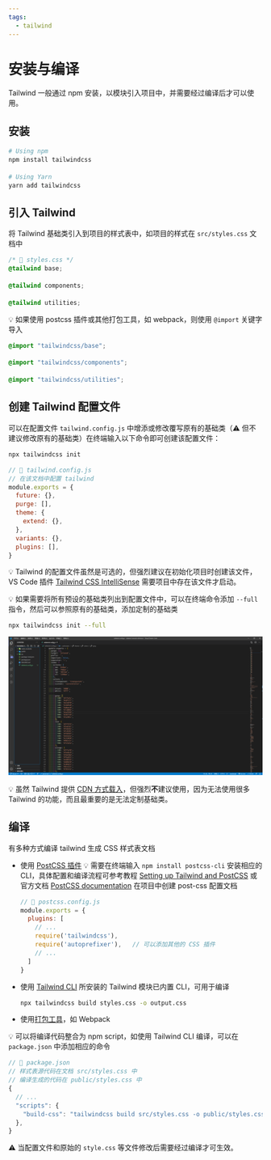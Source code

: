 ```yaml
---
tags:
  - tailwind
---
```


# 安装与编译
Tailwind 一般通过 npm 安装，以模块引入项目中，并需要经过编译后才可以使用。

## 安装
```bash
# Using npm
npm install tailwindcss

# Using Yarn
yarn add tailwindcss
```

## 引入 Tailwind
将 Tailwind 基础类引入到项目的样式表中，如项目的样式在 `src/styles.css` 文档中

```css
/* 📁 styles.css */
@tailwind base;

@tailwind components;

@tailwind utilities;
```

:bulb: 如果使用 postcss 插件或其他打包工具，如 webpack，则使用 `@import` 关键字导入

```css
@import "tailwindcss/base";

@import "tailwindcss/components";

@import "tailwindcss/utilities";
```

## 创建 Tailwind 配置文件
可以在配置文件 `tailwind.config.js` 中增添或修改覆写原有的基础类（:warning: 但不建议修改原有的基础类）在终端输入以下命令即可创建该配置文件：

```bash
npx tailwindcss init
```

```js
// 📁 tailwind.config.js
// 在该文档中配置 tailwind
module.exports = {
  future: {},
  purge: [],
  theme: {
    extend: {},
  },
  variants: {},
  plugins: [],
}
```
:bulb: Tailwind 的配置文件虽然是可选的，但强烈建议在初始化项目时创建该文件，VS Code 插件 [Tailwind CSS IntelliSense](https://marketplace.visualstudio.com/items?itemName=bradlc.vscode-tailwindcss) 需要项目中存在该文件才启动。

:bulb: 如果需要将所有预设的基础类列出到配置文件中，可以在终端命令添加 `--full` 指令，然后可以参照原有的基础类，添加定制的基础类

```bash
npx tailwindcss init --full
```

![列出 tailwind 所有基础类](./_v_images/20201015192025515_29276.png)

:bulb: 虽然 Tailwind 提供 [CDN 方式载入](https://tailwindcss.com/docs/installation#using-tailwind-via-cdn)，但强烈**不**建议使用，因为无法使用很多 Tailwind 的功能，而且最重要的是无法定制基础类。

## 编译
有多种方式编译 tailwind 生成 CSS 样式表文档

* 使用 [PostCSS 插件](https://tailwindcss.com/docs/installation#using-tailwind-with-post-css)
    :bulb: 需要在终端输入 `npm install postcss-cli` 安装相应的 CLI，具体配置和编译流程可参考教程 [Setting up Tailwind and PostCSS](https://www.tailwindcss.cn/course/setting-up-tailwind-and-postcss/) 或官方文档  [PostCSS documentation](https://github.com/postcss/postcss#usage)
    在项目中创建 post-css 配置文档
    ```js
    // 📁 postcss.config.js
    module.exports = {
      plugins: [
        // ...
        require('tailwindcss'),
        require('autoprefixer'),   // 可以添加其他的 CSS 插件
        // ...
      ]
    }
    ```

* 使用 [Tailwind CLI](https://tailwindcss.com/docs/installation#using-tailwind-cli)
    所安装的 Tailwind 模块已内置 CLI，可用于编译
    ```bash
    npx tailwindcss build styles.css -o output.css
    ```

* 使用[打包工具](https://tailwindcss.com/docs/installation#build-tool-examples)，如 Webpack

:bulb: 可以将编译代码整合为 npm script，如使用 Tailwind CLI 编译，可以在 `package.json` 中添加相应的命令

```js
// 📁 package.json
// 样式表源代码在文档 src/styles.css 中
// 编译生成的代码在 public/styles.css 中
{
  // ...
  "scripts": {
    "build-css": "tailwindcss build src/styles.css -o public/styles.css"
  },
}
```
:warning: 当配置文件和原始的 `style.css` 等文件修改后需要经过编译才可生效。